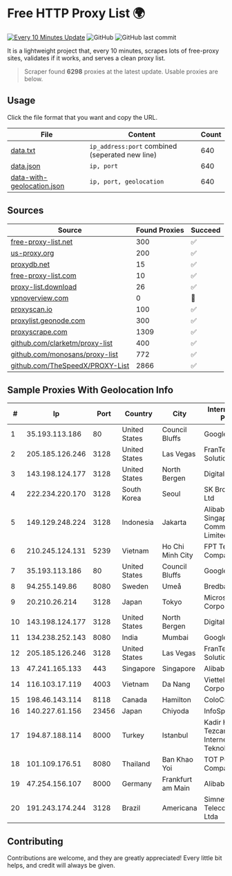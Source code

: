 
# Free HTTP Proxy List 🌍

[![Every 10 Minutes Update](https://github.com/mertguvencli/http-proxy-list/actions/workflows/main.yml/badge.svg?branch=main)](https://github.com/mertguvencli/http-proxy-list/actions/workflows/main.yml)
![GitHub](https://img.shields.io/github/license/mertguvencli/http-proxy-list)
![GitHub last commit](https://img.shields.io/github/last-commit/mertguvencli/http-proxy-list)

It is a lightweight project that, every 10 minutes, scrapes lots of free-proxy sites, validates if it works, and serves a clean proxy list.


> Scraper found **6298** proxies at the latest update. Usable proxies are below.

## Usage

Click the file format that you want and copy the URL.


|File|Content|Count|
|----|-------|-----|
|[data.txt](https://raw.githubusercontent.com/mertguvencli/http-proxy-list/main/proxy-list/data.txt)|`ip_address:port` combined (seperated new line)|640|
|[data.json](https://raw.githubusercontent.com/mertguvencli/http-proxy-list/main/proxy-list/data.json)|`ip, port`|640|
|[data-with-geolocation.json](https://raw.githubusercontent.com/mertguvencli/http-proxy-list/main/proxy-list/data-with-geolocation.json)|`ip, port, geolocation`|640|

## Sources

|Source|Found Proxies|Succeed|
|------|-------------|-------|
|[free-proxy-list.net](https://free-proxy-list.net)|300|✅|
|[us-proxy.org](https://www.us-proxy.org)|200|✅|
|[proxydb.net](http://proxydb.net)|15|✅|
|[free-proxy-list.com](https://free-proxy-list.com/?page=&port=&type%5B%5D=http&type%5B%5D=https&up_time=0&search=Search)|10|✅|
|[proxy-list.download](https://www.proxy-list.download/HTTP)|26|✅|
|[vpnoverview.com](https://vpnoverview.com/privacy/anonymous-browsing/free-proxy-servers)|0|🚫|
|[proxyscan.io](https://www.proxyscan.io)|100|✅|
|[proxylist.geonode.com](https://proxylist.geonode.com/api/proxy-list?limit=300&page=1&sort_by=lastChecked&sort_type=desc&protocols=http,https)|300|✅|
|[proxyscrape.com](https://api.proxyscrape.com/v2/?request=displayproxies&protocol=http&timeout=10000&country=all&ssl=all&anonymity=all)|1309|✅|
|[github.com/clarketm/proxy-list](https://raw.githubusercontent.com/clarketm/proxy-list/master/proxy-list-raw.txt)|400|✅|
|[github.com/monosans/proxy-list](https://raw.githubusercontent.com/monosans/proxy-list/main/proxies/http.txt)|772|✅|
|[github.com/TheSpeedX/PROXY-List](https://raw.githubusercontent.com/TheSpeedX/PROXY-List/master/http.txt)|2866|✅|


## Sample Proxies With Geolocation Info

|#|Ip|Port|Country|City|Internet Service Provider|
|-|--|----|-------|----|-------------------------|
|1|35.193.113.186|80|United States|Council Bluffs|Google LLC|
|2|205.185.126.246|3128|United States|Las Vegas|FranTech Solutions|
|3|143.198.124.177|3128|United States|North Bergen|DigitalOcean, LLC|
|4|222.234.220.170|3128|South Korea|Seoul|SK Broadband Co Ltd|
|5|149.129.248.224|3128|Indonesia|Jakarta|Alibaba.com Singapore E-Commerce Private Limited|
|6|210.245.124.131|5239|Vietnam|Ho Chi Minh City|FPT Telecom Company|
|7|35.193.113.186|80|United States|Council Bluffs|Google LLC|
|8|94.255.149.86|8080|Sweden|Umeå|Bredband2 AB|
|9|20.210.26.214|3128|Japan|Tokyo|Microsoft Corporation|
|10|143.198.124.177|3128|United States|North Bergen|DigitalOcean, LLC|
|11|134.238.252.143|8080|India|Mumbai|Google LLC|
|12|205.185.126.246|3128|United States|Las Vegas|FranTech Solutions|
|13|47.241.165.133|443|Singapore|Singapore|Alibaba.com LLC|
|14|116.103.17.119|4003|Vietnam|Da Nang|Viettel Corporation|
|15|198.46.143.114|8118|Canada|Hamilton|ColoCrossing|
|16|140.227.61.156|23456|Japan|Chiyoda|InfoSphere|
|17|194.87.188.114|8000|Turkey|Istanbul|Kadir Huseyin Tezcan Nosspeed Internet Teknolojileri|
|18|101.109.176.51|8080|Thailand|Ban Khao Yoi|TOT Public Company Limited|
|19|47.254.156.107|8000|Germany|Frankfurt am Main|Alibaba.com LLC|
|20|191.243.174.244|3128|Brazil|Americana|Simnet Telecomunicacoes Ltda|



## Contributing

Contributions are welcome, and they are greatly appreciated! Every
little bit helps, and credit will always be given.


